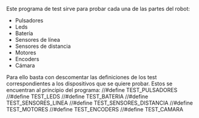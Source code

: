 Este programa de test sirve para probar cada una de las partes del robot:
- Pulsadores
- Leds
- Batería
- Sensores de línea
- Sensores de distancia
- Motores
- Encoders
- Cámara

Para ello basta con descomentar las definiciones de los test correspondientes a los dispositivos que se quiere probar. Estos se encuentran al principio del programa:
//#define TEST_PULSADORES
//#define TEST_LEDS
//#define TEST_BATERIA
//#define TEST_SENSORES_LINEA
//#define TEST_SENSORES_DISTANCIA
//#define TEST_MOTORES
//#define TEST_ENCODERS
//#define TEST_CAMARA


